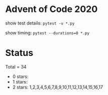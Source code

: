 Advent of Code 2020
===================

show test details:
```pytest -v *.py```

show timing:
```pytest --durations=0 *.py```

Status
======

Total = 34

- 0 stars: 
- 1 stars: 
- 2 stars: 1,2,3,4,5,6,7,8,9,10,11,12,13,14,15,16,17